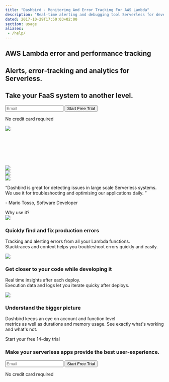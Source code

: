 ```yaml
---
title: "Dashbird - Monitoring And Error Tracking For AWS Lambda"
description: "Real-time alerting and debugging tool Serverless for developers to build and fix Lambda functions quickly. Node.js, Python, Java and more."
dated: 2017-10-29T17:50:03+02:00
section: usage
aliases:
 - /help/
---
```

<section class="container slogan">
  <div class="row justify-content-md-end">
    <div class="col-lg-6">
      <h1 class="text-center text-md-left">AWS Lambda error and performance tracking</h1>
      <h2 class="mt-4 text-center text-md-left lato">Alerts, error-tracking and analytics for Serverless.</h2>
      <h2 class="lato text-center text-md-left">Take your FaaS system to another level.</h2>
      <div class="pt-5 pr-5">
        <form method="post" action="https://app.dashbird.io/auth/register">
          <label class="input-group">
              <input type="text" class="form-control" placeholder='Email' name="email" required>
              <button class="input-group-addon">Start Free Trial</button>
          </label>
        </form>
        <p class="text-center gray small">No credit card required</p>
      </div>
    </div>
    <div class="col-md-4 d-none d-md-block mr-4">
      <img src="/images/dashbird-illustration.svg">
    </div>
  </div>
</section>

<section class="container social" style="margin-top: 110px;">
  <div class="row justify-content-center">
    <div class="col-auto mr-md-3" style="margin-top: 19px;"><img class="w-150 mx-auto" src="/images/socialproof/nuviad.png"></div>
    <div class="col-auto mr-md-2 mt-4 d-flex align-items-center"><img class="w-150 mx-auto" src="/images/socialproof/volta.png"></div>
    <div class="col-auto mt-4 d-flex align-items-center"><img class="w-150 mx-auto" src="/images/socialproof/teamweek.png"></div>
  </div>
  <div class="row justify-content-md-center mt-5 subtle">
    <div class="col-md-6 gray">
      <p class="text-center slab">“Dashbird is great for detecting issues in large scale Serverless systems. We use it for troubleshooting and optimising our applications daily. ”</p>
      <p class="quote text-center">- Mario Tosso, Software Developer</p>
    </div>
  </div>
</section>

<section class="container-fluid dark-bg mt-5">
  <div class="row">
    <div class="col text-center mt-5">
      <span class="h2 underlined">Why use it?</span>
    </div>
  </div>

  <div class="row justify-content-md-center align-items-center">
    <div class="col bg-white p-3 mt-5 mb-4 mx-auto" style="max-width: 800px;">
      <div class="row align-items-center">
        <div class="col-md-2 text-center">
          <img src="/images/magnifier.svg">
        </div>
        <div class="col-md-10 text-center text-md-left">
          <h3>Quickly find and fix production errors</h3>
          <p class="lato">Tracking and alerting errors from all your Lambda functions.<br> Stacktraces and context helps you troubleshoot errors quickly and easily.</p>
        </div>
      </div>
    </div>
  </div>

  <div class="row justify-content-md-center align-items-center">
    <div class="col bg-white p-3 mb-4 mx-auto" style="max-width: 800px;">
      <div class="row align-items-center">
        <div class="col-md-2 text-center">
          <img src="/images/tag.svg">
        </div>
        <div class="col-md-10 text-center text-md-left">
          <h3>Get closer to your code while developing it</h3>
          <p class="lato">Real time insights after each deploy.<br> Execution data and logs let you iterate quicky after deploys.</p>
        </div>
      </div>
    </div>
  </div>

  <div class="row justify-content-md-center align-items-center">
    <div class="col bg-white p-3 mb-5 mx-auto" style="max-width: 800px;">
      <div class="row align-items-center">
        <div class="col-md-2 text-center">
          <img src="/images/graph.svg">
        </div>
        <div class="col-md-10 text-center text-md-left">
          <h3>Understand the bigger picture</h3>
          <p class="lato">Dashbird keeps an eye on account and function level<br> metrics as well as durations and memory usage. See exactly what's working and what's not.</p>
        </div>
      </div>
    </div>
  </div>

</section>


<section class="container-fluid">
  <div class="row justify-content-md-center">
    <div class="col justify-content-md-center text-center bg-cta br-7 mb-8 mt-8 pt-5 pb-5 mx-auto" style="max-width: 832px;" >
      <span class="h1 pt-5">Start your free 14-day trial</span>
      <h3 class="mt-3">Make your serverless apps provide the best user-experience.</h3>
      <div class="row justify-content-md-center">
        <div class="pt-5 pr-5 col-lg-7 mx-auto">
          <form method="post" action="https://app.dashbird.io/auth/register">
          <label class="input-group">
            <input type="text" class="form-control" placeholder='Email' name="email" required>
            <button class="input-group-addon">Start Free Trial</button>
          </label>
          </form>
          <p class="text-center small">No credit card required</p>
        </div>
      </div>
    </div>
  </div>
</section>
